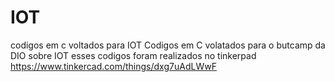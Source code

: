 # IOT
codigos em c voltados para IOT
Codigos em C volatados para o butcamp da DIO sobre IOT
esses codigos foram realizados no tinkerpad
https://www.tinkercad.com/things/dxg7uAdLWwF
